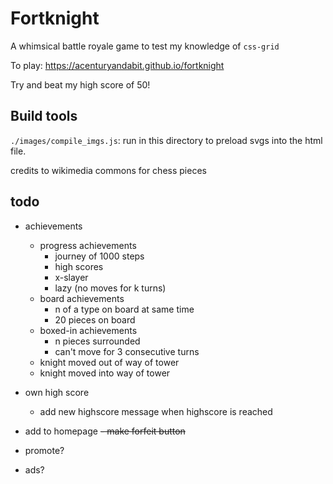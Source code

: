 # Fortknight

A whimsical battle royale game to test my knowledge of `css-grid`

To play: https://acenturyandabit.github.io/fortknight

Try and beat my high score of 50!

## Build tools
`./images/compile_imgs.js`: run in this directory to preload svgs into the html file.

credits to wikimedia commons for chess pieces

## todo
- achievements
    - progress achievements
        - journey of 1000 steps
        - high scores
        - x-slayer
        - lazy (no moves for k turns)
    - board achievements
        - n of a type on board at same time
        - 20 pieces on board
    - boxed-in achievements
        - n pieces surrounded
        - can't move for 3 consecutive turns
    - knight moved out of way of tower
    - knight moved into way of tower
- own high score
    - add new highscore message when highscore is reached
- add to homepage
~~- make forfeit button~~

- promote?
- ads?